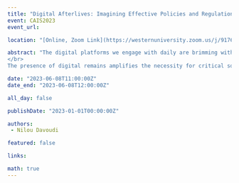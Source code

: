 ```yaml
---
title: "Digital Afterlives: Imagining Effective Policies and Regulations for Digital Remains"
event: CAIS2023
event_url: 

location: "[Online, Zoom Link](https://westernuniversity.zoom.us/j/91763770204)"

abstract: "The digital platforms we engage with daily are brimming with the digital traces of the dead. These digital remains – or the photos, videos, and text messages left behind by deceased internet users (Lingel 2013) have given rise to the digital death industry – an umbrella term for platforms that offer services such as online memorialisations, virtual funerals and graves, and interactions with avatars of the deceased through chatbots and virtual reality (Öhman and Floridi 2017). Mourners turn to these digital infrastructures to express their grief, memorialise loved ones, and to experience the continued presence of the deceased through their digital remains (Kasket 2020).
</br>
The presence of digital remains amplifies the necessity for critical social and legal norms for guidance pertaining to access, ownership, privacy, and the ethicalities of the accumulation of these vast amounts of data. Indeed, without effective policies and regulations that provide guidelines for service providers and internet users, the dead are not afforded privacy rights, nor is their postmortem data protected. Left exposed and with no legal safeguards in place, digital remains are vulnerable to offences with tremendous emotional implications for the bereaved. In recognising the emergence of the digital death industry as a new area of exploration, my lightning talk asks us to imagine constructing potential policies and regulations that serve to protect our posthumous digital footprint."

date: "2023-06-08T11:00:00Z"
date_end: "2023-06-08T12:00:00Z"

all_day: false

publishDate: "2023-01-01T00:00:00Z"

authors:
 - Nilou Davoudi

featured: false

links:

math: true
---
```


